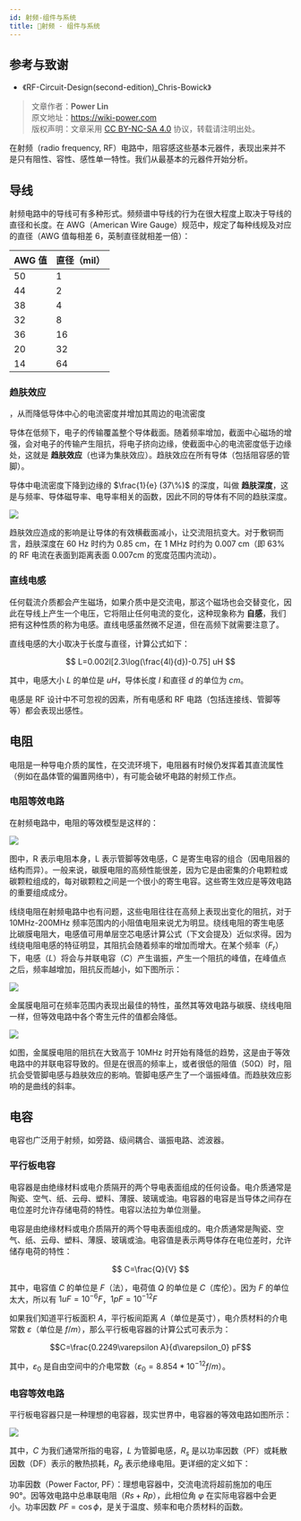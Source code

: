 ```yaml
---
id: 射频-组件与系统
title: 🚧射频 - 组件与系统
---
```


## 参考与致谢

- 《RF-Circuit-Design(second-edition)\_Chris-Bowick》

> 文章作者：**Power Lin**  
> 原文地址：<https://wiki-power.com>  
> 版权声明：文章采用 [CC BY-NC-SA 4.0](https://creativecommons.org/licenses/by/4.0/deed.zh) 协议，转载请注明出处。

在射频（radio frequency, RF）电路中，阻容感这些基本元器件，表现出来并不是只有阻性、容性、感性单一特性。我们从最基本的元器件开始分析。

## 导线

射频电路中的导线可有多种形式。频频谱中导线的行为在很大程度上取决于导线的直径和长度。在 AWG（American Wire Gauge）规范中，规定了每种线规及对应的直径（AWG 值每相差 6，英制直径就相差一倍）：

| AWG 值 | 直径（mil） |
| ------ | ----------- |
| 50     | 1           |
| 44     | 2           |
| 38     | 4           |
| 32     | 8           |
| 36     | 16          |
| 20     | 32          |
| 14     | 64          |

### 趋肤效应

，从而降低导体中心的电流密度并增加其周边的电流密度

导体在低频下，电子的传输覆盖整个导体截面。随着频率增加，截面中心磁场的增强，会对电子的传输产生阻抗，将电子挤向边缘，使截面中心的电流密度低于边缘处，这就是 **趋肤效应**（也译为集肤效应）。趋肤效应在所有导体（包括阻容感的管脚）。

导体中电流密度下降到边缘的 $\frac{1}{e} (37\%)$ 的深度，叫做 **趋肤深度**，这是与频率、导体磁导率、电导率相关的函数，因此不同的导体有不同的趋肤深度。

![](https://wiki-media-1253965369.cos.ap-guangzhou.myqcloud.com/img/20220408141754.png)

趋肤效应造成的影响是让导体的有效横截面减小，让交流阻抗变大。对于敷铜而言，趋肤深度在 60 Hz 时约为 0.85 cm，在 1 MHz 时约为 0.007 cm（即 63% 的 RF 电流在表面到距离表面 0.007cm 的宽度范围内流动）。

### 直线电感

任何载流介质都会产生磁场，如果介质中是交流电，那这个磁场也会交替变化，因此在导线上产生一个电压，它将阻止任何电流的变化，这种现象称为 **自感**，我们把有这种性质的称为电感。直线电感虽然微不足道，但在高频下就需要注意了。

直线电感的大小取决于长度与直径，计算公式如下：

$$
L=0.002l[2.3\log(\frac{4l}{d})-0.75] uH
$$

其中，电感大小 $L$ 的单位是 $uH$，导体长度 $l$ 和直径 $d$ 的单位为 $cm$。

电感是 RF 设计中不可忽视的因素，所有电感和 RF 电路（包括连接线、管脚等等）都会表现出感性。

## 电阻

电阻是一种导电介质的属性，在交流环境下，电阻器有时候仍发挥着其直流属性（例如在晶体管的偏置网络中），有可能会破坏电路的射频工作点。

### 电阻等效电路

在射频电路中，电阻的等效模型是这样的：

![](https://wiki-media-1253965369.cos.ap-guangzhou.myqcloud.com/img/20220408173626.png)

图中，R 表示电阻本身，L 表示管脚等效电感，C 是寄生电容的组合（因电阻器的结构而异）。一般来说，碳膜电阻的高频性能很差，因为它是由密集的介电颗粒或碳颗粒组成的，每对碳颗粒之间是一个很小的寄生电容。这些寄生效应是等效电路的重要组成成分。

线绕电阻在射频电路中也有问题，这些电阻往往在高频上表现出变化的阻抗，对于 10MHz-200MHz 频率范围内的小阻值电阻来说尤为明显。绕线电阻的寄生电感比碳膜电阻大，电感值可用单层空芯电感计算公式（下文会提及）近似求得。因为线绕电阻电感的特征明显，其阻抗会随着频率的增加而增大。在某个频率（$F_r$）下，电感（$L$）将会与并联电容（$C$）产生谐振，产生一个阻抗的峰值，在峰值点之后，频率越增加，阻抗反而越小，如下图所示：

![](https://wiki-media-1253965369.cos.ap-guangzhou.myqcloud.com/img/20220411135204.png)

金属膜电阻可在频率范围内表现出最佳的特性，虽然其等效电路与碳膜、绕线电阻一样，但等效电路中各个寄生元件的值都会降低。

![](https://wiki-media-1253965369.cos.ap-guangzhou.myqcloud.com/img/20220411135807.png)

如图，金属膜电阻的阻抗在大致高于 10MHz 时开始有降低的趋势，这是由于等效电路中的并联电容导致的。但是在很高的频率上，或者很低的阻值（50Ω）时，阻抗会受管脚电感与趋肤效应的影响。管脚电感产生了一个谐振峰值。而趋肤效应影响的是曲线的斜率。

## 电容

电容也广泛用于射频，如旁路、级间耦合、谐振电路、滤波器。

### 平行板电容

电容器是由绝缘材料或电介质隔开的两个导电表面组成的任何设备。电介质通常是陶瓷、空气、纸、云母、塑料、薄膜、玻璃或油。电容器的电容是当导体之间存在电位差时允许存储电荷的特性。电容以法拉为单位测量。

电容是由绝缘材料或电介质隔开的两个导电表面组成的。电介质通常是陶瓷、空气、纸、云母、塑料、薄膜、玻璃或油。电容值是表示两导体存在电位差时，允许储存电荷的特性：

$$
C=\frac{Q}{V}
$$

其中，电容值 $C$ 的单位是 $F$（法），电荷值 $Q$ 的单位是 $C$（库伦）。因为 $F$ 的单位太大，所以有 $1uF=10^{-6}F$，$1pF=10^{-12}F$

如果我们知道平行板面积 $A$，平行板间距离 $A$（单位是英寸），电介质材料的介电常数 $\varepsilon$（单位是 $f/m$），那么平行板电容器的计算公式可表示为：

$$C=\frac{0.2249\varepsilon A}{d\varepsilon_0} pF$$

其中，$\varepsilon_0$ 是自由空间中的介电常数（$\varepsilon_0=8.854*10^{-12}f/m$）。

### 电容等效电路

平行板电容器只是一种理想的电容器，现实世界中，电容器的等效电路如图所示：

![](https://wiki-media-1253965369.cos.ap-guangzhou.myqcloud.com/img/20220411143753.png)

其中，$C$ 为我们通常所指的电容，$L$ 为管脚电感，$R_s$ 是以功率因数（PF）或耗散因数（DF）表示的散热损耗，$R_p$ 表示绝缘电阻。更详细的定义如下：

功率因数（Power Factor, PF）：理想电容器中，交流电流将超前施加的电压 90°。因等效电路中总串联电阻（$Rs + Rp$），此相位角 $φ$ 在实际电容器中会更小。功率因数 $PF=\cos \phi$，是关于温度、频率和电介质材料的函数。
